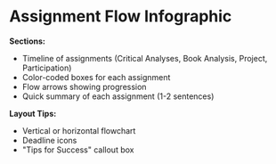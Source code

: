 # Assignment Flow Infographic

**Sections:**
- Timeline of assignments (Critical Analyses, Book Analysis, Project, Participation)
- Color-coded boxes for each assignment
- Flow arrows showing progression
- Quick summary of each assignment (1-2 sentences)

**Layout Tips:**
- Vertical or horizontal flowchart
- Deadline icons
- "Tips for Success" callout box